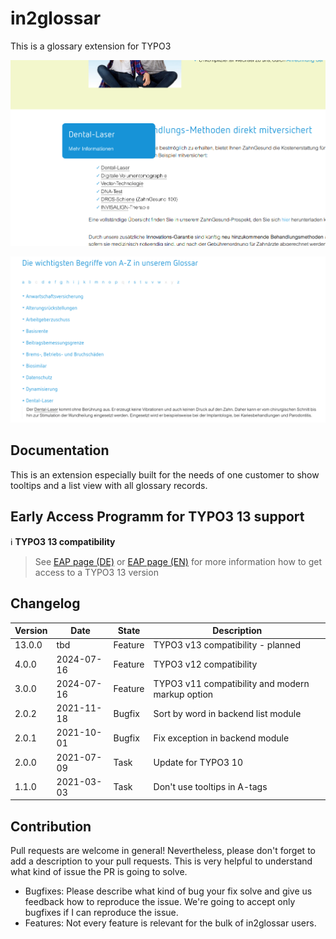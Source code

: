 # in2glossar

This is a glossary extension for TYPO3

![Tooltip](Documentation/Images/screenshot_tooltip.png "Tooltip")

![Listview](Documentation/Images/screenshot_listview.png "Listview")

## Documentation

This is an extension especially built for the needs of one customer to show tooltips and a list view with all glossary
records.

## Early Access Programm for TYPO3 13 support

:information_source: **TYPO3 13 compatibility**
> See [EAP page (DE)](https://www.in2code.de/agentur/typo3-extensions/early-access-programm/) or
> [EAP page (EN)](https://www.in2code.de/en/agency/typo3-extensions/early-access-program/) for more information how
> to get access to a TYPO3 13 version


## Changelog

| Version | Date       | State   | Description                                      |
|---------|------------|---------|--------------------------------------------------|
| 13.0.0  | tbd        | Feature | TYPO3 v13 compatibility - planned                |
| 4.0.0   | 2024-07-16 | Feature | TYPO3 v12 compatibility                          |
| 3.0.0   | 2024-07-16 | Feature | TYPO3 v11 compatibility and modern markup option |
| 2.0.2   | 2021-11-18 | Bugfix  | Sort by word in backend list module              |
| 2.0.1   | 2021-10-01 | Bugfix  | Fix exception in backend module                  |
| 2.0.0   | 2021-07-09 | Task    | Update for TYPO3 10                              |
| 1.1.0   | 2021-03-03 | Task    | Don't use tooltips in A-tags                     |

## Contribution

Pull requests are welcome in general! Nevertheless, please don't forget to add a description to your pull requests. This is very helpful to understand what kind of issue the PR is going to solve.

* Bugfixes: Please describe what kind of bug your fix solve and give us feedback how to reproduce the issue. We're going to accept only bugfixes if I can reproduce the issue.
* Features: Not every feature is relevant for the bulk of in2glossar users.
